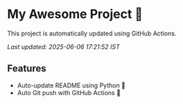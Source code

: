 # My Awesome Project 🚀

This project is automatically updated using GitHub Actions.

_Last updated: 2025-06-06 17:21:52 IST_

## Features
- Auto-update README using Python 🐍
- Auto Git push with GitHub Actions 🤖
